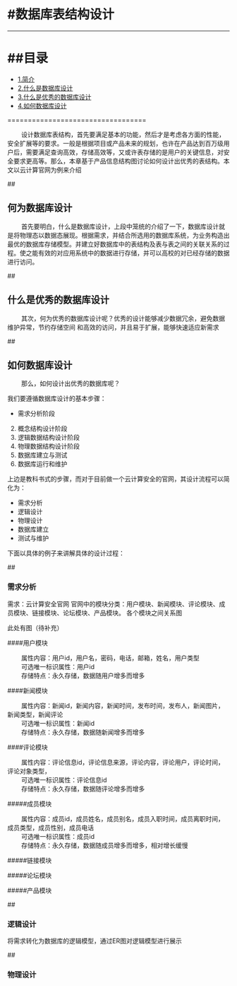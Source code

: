 #数据库表结构设计
==================================================

***
##目录
==================================
* [1.简介](#1) 
* [2.什么是数据库设计](#2) 
* [3.什么是优秀的数据库设计](#3) 
* [4.如何数据库设计](#4) 

==================================

&nbsp;&nbsp;&nbsp;&nbsp;&nbsp;&nbsp;&nbsp;&nbsp;设计数据库表结构，首先要满足基本的功能，然后才是考虑各方面的性能，安全扩展等的要求。一般是根据项目或产品未来的规划，也许在产品达到百万级用户后，需要满足查询高效，存储高效等，又或许表存储的是用户的关键信息，对安全要求更高等。那么，本章基于产品信息结构图讨论如何设计出优秀的表结构。本文以云计算官网为例来介绍

##<h2 id="2">何为数据库设计</h2>

&nbsp;&nbsp;&nbsp;&nbsp;&nbsp;&nbsp;&nbsp;&nbsp;首先要明白，什么是数据库设计，上段中笼统的介绍了一下，数据库设计就是将物理态以数据态展现。根据需求，并结合所选用的数据库系统，为业务构造出最优的数据库存储模型。并建立好数据库中的表结构及表与表之间的关联关系的过程。使之能有效的对应用系统中的数据进行存储，并可以高校的对已经存储的数据进行访问。

##<h2 id="2">什么是优秀的数据库设计</h2>

&nbsp;&nbsp;&nbsp;&nbsp;&nbsp;&nbsp;&nbsp;&nbsp;其次，何为优秀的数据库设计呢？优秀的设计能够减少数据冗余，避免数据维护异常，节约存储空间
和高效的访问，并且易于扩展，能够快速适应新需求

##<h2 id="2">如何数据库设计</h2>

&nbsp;&nbsp;&nbsp;&nbsp;&nbsp;&nbsp;&nbsp;&nbsp;那么，如何设计出优秀的数据库呢？

我们要遵循数据库设计的基本步骤：
* 需求分析阶段
2.  概念结构设计阶段
3.  逻辑数据结构设计阶段
4.  物理数据结构设计阶段
5.  数据库建立与测试
6.  数据库运行和维护

上边是教科书式的步骤，而对于目前做一个云计算安全的官网，其设计流程可以简化为：
* 需求分析
* 逻辑设计
* 物理设计
* 数据库建立
* 测试与维护

下面以具体的例子来讲解具体的设计过程：

##<h3 id="2">需求分析</h2>

需求：云计算安全官网
官网中的模块分类：用户模块、新闻模块、评论模块、成员模块、链接模块、论坛模块、产品模块。
各个模块之间关系图

此处有图（待补充）

####用户模块

&nbsp;&nbsp;&nbsp;&nbsp;&nbsp;&nbsp;&nbsp;&nbsp;属性内容：用户id，用户名，密码，电话，邮箱，姓名，用户类型<br />
&nbsp;&nbsp;&nbsp;&nbsp;&nbsp;&nbsp;&nbsp;&nbsp;可选唯一标识属性：用户id<br />
&nbsp;&nbsp;&nbsp;&nbsp;&nbsp;&nbsp;&nbsp;&nbsp;存储特点：永久存储，数据随用户增多而增多<br />

####新闻模块

&nbsp;&nbsp;&nbsp;&nbsp;&nbsp;&nbsp;&nbsp;&nbsp;属性内容：新闻id，新闻内容，新闻时间，发布时间，发布人，新闻图片，新闻类型，新闻评论<br />
&nbsp;&nbsp;&nbsp;&nbsp;&nbsp;&nbsp;&nbsp;&nbsp;可选唯一标识属性：新闻id<br />
&nbsp;&nbsp;&nbsp;&nbsp;&nbsp;&nbsp;&nbsp;&nbsp;存储特点：永久存储，数据随新闻增多而增多<br />

####评论模块

&nbsp;&nbsp;&nbsp;&nbsp;&nbsp;&nbsp;&nbsp;&nbsp;属性内容：评论信息id，评论信息来源，评论内容，评论用户，评论时间，评论对象类型，<br />
&nbsp;&nbsp;&nbsp;&nbsp;&nbsp;&nbsp;&nbsp;&nbsp;可选唯一标识属性：评论信息id<br />
&nbsp;&nbsp;&nbsp;&nbsp;&nbsp;&nbsp;&nbsp;&nbsp;存储特点：永久存储，数据随评论增多而增多<br />

#####成员模块

&nbsp;&nbsp;&nbsp;&nbsp;&nbsp;&nbsp;&nbsp;&nbsp;属性内容：成员id，成员姓名，成员别名，成员入职时间，成员离职时间，成员类型，成员性别，成员电话<br />
&nbsp;&nbsp;&nbsp;&nbsp;&nbsp;&nbsp;&nbsp;&nbsp;可选唯一标识属性：成员id<br />
&nbsp;&nbsp;&nbsp;&nbsp;&nbsp;&nbsp;&nbsp;&nbsp;存储特点：永久存储，数据随成员增多而增多，相对增长缓慢<br />

#####链接模块

#####论坛模块

#####产品模块


##<h3 id="2">逻辑设计</h2>

将需求转化为数据库的逻辑模型，通过ER图对逻辑模型进行展示

##<h3 id="2">物理设计</h2>





